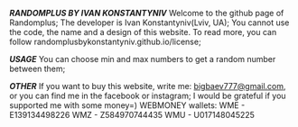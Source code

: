   ***RANDOMPLUS BY IVAN KONSTANTYNIV***
Welcome to the github page of Randomplus;
The developer is Ivan Konstantyniv(Lviv, UA);
You cannot use the code, the name and a design of this website. To read more, you can follow randomplusbykonstantyniv.github.io/license;


  ***USAGE***
You can choose min and max numbers to get a random number between them;

  ***OTHER***
If you want to buy this website, write me: bigbaev777@gmail.com, or you can find me in the facebook or instagram;
I would be grateful if you supported me with some money=)
WEBMONEY wallets:
WME - E139134498226
WMZ - Z584970744435
WMU - U017148045225
